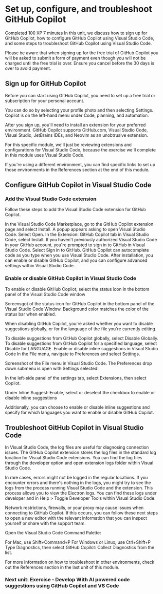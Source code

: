 # Set up, configure, and troubleshoot GitHub Copilot
Completed
100 XP
7 minutes
In this unit, we discuss how to sign up for GitHub Copilot, how to configure GitHub Copilot using Visual Studio Code, and some steps to troubleshoot GitHub Copilot using Visual Studio Code.

Please be aware that when signing up for the free trial of GitHub Copilot you will be asked to submit a form of payment even though you will not be charged until the free trial is over. Ensure you cancel before the 30 days is over to avoid payment.

## Sign up for GitHub Copilot
Before you can start using GitHub Copilot, you need to set up a free trial or subscription for your personal account.

You can do so by selecting your profile photo and then selecting Settings. Copilot is on the left-hand menu under Code, planning, and automation.

After you sign up, you'll need to install an extension for your preferred environment. GitHub Copilot supports GitHub.com, Visual Studio Code, Visual Studio, JetBrains IDEs, and Neovim as an unobtrusive extension.

For this specific module, we'll just be reviewing extensions and configurations for Visual Studio Code, because the exercise we'll complete in this module uses Visual Studio Code.

If you're using a different environment, you can find specific links to set up those environments in the References section at the end of this module.

## Configure GitHub Copilot in Visual Studio Code
### Add the Visual Studio Code extension
Follow these steps to add the Visual Studio Code extension for GitHub Copilot.

In the Visual Studio Code Marketplace, go to the GitHub Copilot extension page and select Install.
A popup appears asking to open Visual Studio Code. Select Open.
In the Extension: GitHub Copilot tab in Visual Studio Code, select Install.
If you haven't previously authorized Visual Studio Code in your GitHub account, you're prompted to sign in to GitHub in Visual Studio Code. Select Sign in to GitHub.
GitHub Copilot can autocomplete code as you type when you use Visual Studio Code. After installation, you can enable or disable GitHub Copilot, and you can configure advanced settings within Visual Studio Code.

### Enable or disable GitHub Copilot in Visual Studio Code
To enable or disable GitHub Copilot, select the status icon in the bottom panel of the Visual Studio Code window

Screensgot of the status icon for GitHub Copilot in the bottom panel of the Visual Studio Code Window. Background color matches the color of the status bar when enabled.

When disabling GitHub Copilot, you're asked whether you want to disable suggestions globally, or for the language of the file you're currently editing.

To disable suggestions from GitHub Copilot globally, select Disable Globally.
To disable suggestions from GitHub Copilot for a specified language, select Disable for LANGUAGE.
Enable or disable inline suggestions in Visual Studio Code
In the File menu, navigate to Preferences and select Settings.

Screenshot of the File menu in Visual Studio Code. The Preferences drop down submenu is open with Settings selected.

In the left-side panel of the settings tab, select Extensions, then select Copilot.

Under Inline Suggest: Enable, select or deselect the checkbox to enable or disable inline suggestions

Additionally, you can choose to enable or disable inline suggestions and specify for which languages you want to enable or disable GitHub Copilot.

## Troubleshoot GitHub Copilot in Visual Studio Code
In Visual Studio Code, the log files are useful for diagnosing connection issues. The GitHub Copilot extension stores the log files in the standard log location for Visual Studio Code extensions. You can find the log files through the developer option and open extension logs folder within Visual Studio Code.

In rare cases, errors might not be logged in the regular locations. If you encounter errors and there's nothing in the logs, you might try to see the logs from the process running Visual Studio Code and the extension. This process allows you to view the Electron logs. You can find these logs under developer and in Help > Toggle Developer Tools within Visual Studio Code.

Network restrictions, firewalls, or your proxy may cause issues when connecting to GitHub Copilot. If this occurs, you can follow these next steps to open a new editor with the relevant information that you can inspect yourself or share with the support team.

Open the Visual Studio Code Command Palette:

For Mac, use Shift+Command+P
For Windows or Linux, use Ctrl+Shift+P
Type Diagnostics, then select GitHub Copilot: Collect Diagnostics from the list.

For more information on how to troubleshoot in other environments, check out the References section in the last unit of this module.

### Next unit: Exercise - Develop With AI powered code suggestions using GitHub Copilot and VS Code
